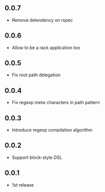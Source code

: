 ## 0.0.7
* Remove delendency on rspec

## 0.0.6
* Allow to be a rack application too

## 0.0.5
* Fix root path delegation

## 0.0.4
* Fix regexp meta-characters in path pattern

## 0.0.3
* Introduce regexp compilation algorithm

## 0.0.2
* Support block-style DSL

## 0.0.1
* 1st release

